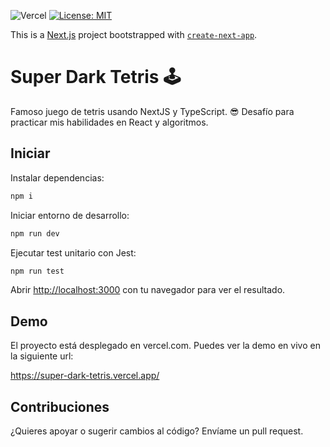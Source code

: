 ![Vercel](https://therealsujitk-vercel-badge.vercel.app/?app=super-dark-tetris)
[![License: MIT](https://img.shields.io/badge/License-MIT-yellow.svg)](https://opensource.org/licenses/MIT)

This is a [Next.js](https://nextjs.org/) project bootstrapped with [`create-next-app`](https://github.com/vercel/next.js/tree/canary/packages/create-next-app).

# Super Dark Tetris 🕹

Famoso juego de tetris usando NextJS y TypeScript. 😎 Desafío para practicar mis habilidades en React y algoritmos.

## Iniciar

Instalar dependencias:

```bash
npm i
```

Iniciar entorno de desarrollo:
```bash
npm run dev
```

Ejecutar test unitario con Jest:
```bash
npm run test
```

Abrir [http://localhost:3000](http://localhost:3000) con tu navegador para ver el resultado.

## Demo
El proyecto está desplegado en vercel.com. Puedes ver la demo en vivo en la siguiente url:

https://super-dark-tetris.vercel.app/

## Contribuciones
¿Quieres apoyar o sugerir cambios al código? Envíame un pull request.